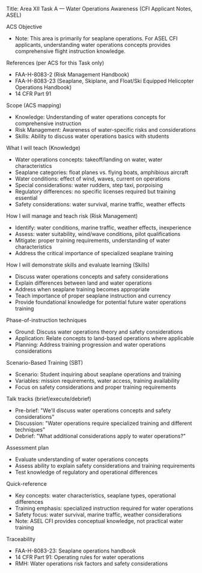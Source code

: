 Title: Area XII Task A — Water Operations Awareness (CFI Applicant Notes, ASEL)

ACS Objective
- Note: This area is primarily for seaplane operations. For ASEL CFI applicants, understanding water operations concepts provides comprehensive flight instruction knowledge.

References (per ACS for this Task only)
- FAA-H-8083-2 (Risk Management Handbook)
- FAA-H-8083-23 (Seaplane, Skiplane, and Float/Ski Equipped Helicopter Operations Handbook)
- 14 CFR Part 91

Scope (ACS mapping)
- Knowledge: Understanding of water operations concepts for comprehensive instruction
- Risk Management: Awareness of water-specific risks and considerations  
- Skills: Ability to discuss water operations basics with students

What I will teach (Knowledge)
- Water operations concepts: takeoff/landing on water, water characteristics
- Seaplane categories: float planes vs. flying boats, amphibious aircraft
- Water conditions: effect of wind, waves, current on operations
- Special considerations: water rudders, step taxi, porpoising
- Regulatory differences: no specific licenses required but training essential
- Safety considerations: water survival, marine traffic, weather effects

How I will manage and teach risk (Risk Management)
- Identify: water conditions, marine traffic, weather effects, inexperience
- Assess: water suitability, wind/wave conditions, pilot qualifications
- Mitigate: proper training requirements, understanding of water characteristics
- Address the critical importance of specialized seaplane training

How I will demonstrate skills and evaluate learning (Skills)
- Discuss water operations concepts and safety considerations
- Explain differences between land and water operations
- Address when seaplane training becomes appropriate
- Teach importance of proper seaplane instruction and currency
- Provide foundational knowledge for potential future water operations training

Phase-of-instruction techniques
- Ground: Discuss water operations theory and safety considerations
- Application: Relate concepts to land-based operations where applicable
- Planning: Address training progression and water operations considerations

Scenario-Based Training (SBT)
- Scenario: Student inquiring about seaplane operations and training
- Variables: mission requirements, water access, training availability
- Focus on safety considerations and proper training requirements

Talk tracks (brief/execute/debrief)
- Pre-brief: "We'll discuss water operations concepts and safety considerations"
- Discussion: "Water operations require specialized training and different techniques"
- Debrief: "What additional considerations apply to water operations?"

Assessment plan
- Evaluate understanding of water operations concepts
- Assess ability to explain safety considerations and training requirements
- Test knowledge of regulatory and operational differences

Quick-reference
- Key concepts: water characteristics, seaplane types, operational differences
- Training emphasis: specialized instruction required for water operations
- Safety focus: water survival, marine traffic, weather considerations
- Note: ASEL CFI provides conceptual knowledge, not practical water training

Traceability
- FAA-H-8083-23: Seaplane operations handbook
- 14 CFR Part 91: Operating rules for water operations
- RMH: Water operations risk factors and safety considerations